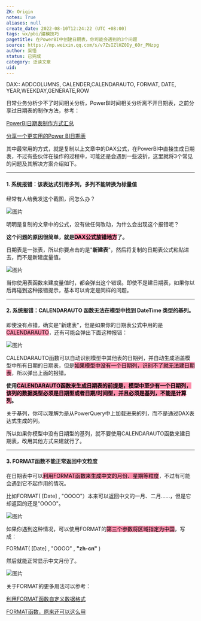 ```yaml
---
ZK: Origin
notes: True
aliases: null
create_date: 2022-08-10T12:24:22 (UTC +08:00)
tags: wx/pbi/建模技巧
pagetitle: 在PowerBI中创建日期表，你可能会遇到的3个问题
source: https://mp.weixin.qq.com/s/v7ZsIZlHZ0Dy_60r_PNzpg
author: 采悟
status: 已完成
category: 泛读文章
uid: 
---
```


DAX:: ADDCOLUMNS, CALENDER,CALENDARAUTO, FORMAT, DATE, YEAR,WEEKDAY,GENERATE,ROW

日常业务分析少不了时间相关分析，PowerBI时间相关分析离不开日期表，之前分享过日期表的制作方法，参考：

[PowerBI日期表制作方式汇总](http://mp.weixin.qq.com/s?__biz=MzA4MzQwMjY4MA==&mid=2484067654&idx=1&sn=905c186a9cbd91159b6615924a2d5068&chksm=8e0c7791b97bfe87623904f7002cd6cb726f711c6e7a289a36c9a4973964d907493aa2397fe7&scene=21#wechat_redirect)

[分享一个更实用的Power BI日期表](http://mp.weixin.qq.com/s?__biz=MzA4MzQwMjY4MA==&mid=2484076559&idx=1&sn=e00814afa6a2013e3ba3a19cfb575f39&chksm=8e13aad8b96423ce61ca80169b35047204be5c7e4750491f84d7ff327eba9c093c9aa9a829f2&scene=21#wechat_redirect)  

其中最常用的方式，就是复制以上文章中的DAX公式，在PowerBI中直接生成日期表，不过有些伙伴在操作的过程中，可能还是会遇到一些波折，这里就将3个常见的问题及其解决方案介绍如下。  

___

#### **1\. 系统报错：该表达式引用多列，多列不能转换为标量值**

经常有人给我发这个截图，问怎么办？

![图片](https://mmbiz.qpic.cn/mmbiz_png/aHEbZtANQJORNmibUoP55kvDIPKWYpyq1TyzIC6UsEO8WTia7OKLQdORJ1zOxw5BFdOanY6jd7CBRUew6icXfxb5w/640?wx_fmt=png&wxfrom=5&wx_lazy=1&wx_co=1)

明明是复制的文章中的公式，没有做任何改动，为什么会出现这个报错呢？  

**这个问题的原因很简单，就是<mark style="background: #FF5582A6;">DAX公式放错地方</mark>了。**

日期表是一张表，所以你要点击的是"**新建表**"，然后将复制的日期表公式粘贴进去，而不是新建度量值。  

![图片](https://mmbiz.qpic.cn/mmbiz_png/aHEbZtANQJORNmibUoP55kvDIPKWYpyq1kPGfxzBHbX3tQaHLrcW9IwibPEwPqFgR2qqQZD2prZn2WSPCliaNgUMw/640?wx_fmt=png&wxfrom=5&wx_lazy=1&wx_co=1)

当你使用表函数来建度量值时，都会弹出这个错误。即使不是建日期表，如果你以后再碰到这种报错提示，基本可以肯定是同样的问题。

___

#### **2\. 系统报错：CALENDARAUTO 函数无法在模型中找到 DateTime 类型的基列。**

即使没有点错，确实是"新建表"，但是如果你的日期表公式中用的是<mark style="background: #FF5582A6;">CALENDARAUTO</mark>，还有可能会弹出下面这种报错：  

![图片](https://mmbiz.qpic.cn/mmbiz_png/aHEbZtANQJORNmibUoP55kvDIPKWYpyq1c8YicUPdSJ3QNL0DSghB7WruzcVXia6UNWHRD1MYMdbwAVpRsVObSO9Q/640?wx_fmt=png&wxfrom=5&wx_lazy=1&wx_co=1)

CALENDARAUTO函数可以自动识别模型中其他表的日期列，并自动生成涵盖模型中所有日期的日期表，但是<mark style="background: #FF5582A6;">如果模型中没有一个日期列，识别不了就无法建日期表</mark>，所以弹出上面的报错。

**使用<mark style="background: #FF5582A6;">CALENDARAUTO函数来生成日期表的前提是，模型中至少有一个日期列，该列的数据类型必须是日期型或者日期/时间型，并且必须是基列，不能是计算列</mark>。**

关于基列，你可以理解为是从PowerQuery中上加载进来的列，而不是通过DAX表达式生成的列。

所以如果你模型中没有日期型的基列，就不要使用CALENDARAUTO函数来建日期表，改用其他方式来建就行了。

___

#### **3\. FORMAT函数不能正常返回中文粒度**

在日期表中可以<mark style="background: #FF5582A6;">利用FORMAT函数来生成中文的月份、星期等粒度</mark>，不过有可能会遇到它不起作用的情况。  

比如FORMAT( \[Date\] , "OOOO"）本来可以返回中文的一月、二月……，但是它却返回的还是"OOOO"。

![图片](https://mmbiz.qpic.cn/mmbiz_png/aHEbZtANQJORNmibUoP55kvDIPKWYpyq196ib3oxFtHx7zGPIWEz5Bz47qVWvqYCDMhib1Ze49Y98zd9jAs18LyKA/640?wx_fmt=png&wxfrom=5&wx_lazy=1&wx_co=1)

如果你遇到这种情况，可以使用FORMAT的<mark style="background: #FF5582A6;">第三个参数将区域指定为中国</mark>，写成：

FORMAT( \[Date\] , "OOOO" , **"zh-cn"** ) 

然后就能正常显示中文月份了。

![图片](https://mmbiz.qpic.cn/mmbiz_png/aHEbZtANQJORNmibUoP55kvDIPKWYpyq1K4hOG4D20Y2aEbEL4DW53WqbtVw4knQPqVGicFbWjhTsh23OT6rPrLg/640?wx_fmt=png&wxfrom=5&wx_lazy=1&wx_co=1)

关于FORMAT的更多用法可以参考：

[利用FORMAT函数自定义数据格式](http://mp.weixin.qq.com/s?__biz=MzA4MzQwMjY4MA==&mid=2484067980&idx=1&sn=4c314be995c216a5a6e6f7a49886cc2f&chksm=8e0c745bb97bfd4d1092fadd56e335ccb0d27f38cffeca7d234fef18eaae81da052c7c69900e&scene=21#wechat_redirect)  

[FORMAT函数，原来还可以这么用](http://mp.weixin.qq.com/s?__biz=MzA4MzQwMjY4MA==&mid=2484080057&idx=1&sn=273812ae60d7966b64362d2e8f5ec474&chksm=8e13a76eb9642e78a0577d4dd83ea866d49ca21ae60691ed732a6a3b71646162dc6e7dc37de9&scene=21#wechat_redirect)  
